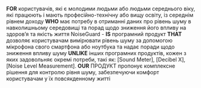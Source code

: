 **FOR** користувачів, які є молодими людьми або людьми середнього віку, які працюють і мають професійно-технічну або вищу освіту, із середнім рівнем доходу
**WHO** має потребу в отриманні даних про рівень шуму в навколишньому середовищі та порад щодо зниження його впливу на здоров’я та якість життя
NoiseGuard - **IS** програмний продукт
**THAT** дозволяє користувачам вимірювати рівень шуму за допомогою мікрофона свого смартфона або ноутбука та надає поради щодо зниження впливу шуму
**UNLIKE** інших програмних продуктів, кожен з яких задовольняє окремі потреби, такі як: [Sound Meter], [Decibel X], [Noise Level Measurement]. 
**OUR** ПРОДУКТ пропонує комплексне рішення для контролю рівня шуму, забезпечуючи комфорт користувачам у їх повсякденному житті
